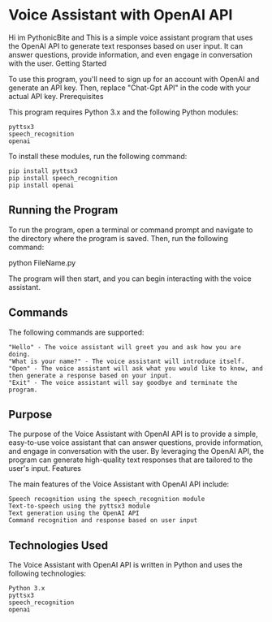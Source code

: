 # Voice Assistant with OpenAI API



Hi im  PythonicBite and This is a simple voice assistant program that uses the OpenAI API to generate text responses based on user input. It can answer questions, provide information, and even engage in conversation with the user.
Getting Started

To use this program, you'll need to sign up for an account with OpenAI and generate an API key. Then, replace "Chat-Gpt API" in the code with your actual API key.
Prerequisites

This program requires Python 3.x and the following Python modules:

    pyttsx3
    speech_recognition
    openai

To install these modules, run the following command:

    pip install pyttsx3
    pip install speech_recognition
    pip install openai



## Running the Program

To run the program, open a terminal or command prompt and navigate to the directory where the program is saved. Then, run the following command:



  python FileName.py


The program will then start, and you can begin interacting with the voice assistant.



## Commands

The following commands are supported:

    "Hello" - The voice assistant will greet you and ask how you are doing.
    "What is your name?" - The voice assistant will introduce itself.
    "Open" - The voice assistant will ask what you would like to know, and then generate a response based on your input.
    "Exit" - The voice assistant will say goodbye and terminate the program.
    
    
## Purpose

The purpose of the Voice Assistant with OpenAI API is to provide a simple, easy-to-use voice assistant that can answer questions, provide information, and engage in conversation with the user. By leveraging the OpenAI API, the program can generate high-quality text responses that are tailored to the user's input.
Features

The main features of the Voice Assistant with OpenAI API include:

    Speech recognition using the speech_recognition module
    Text-to-speech using the pyttsx3 module
    Text generation using the OpenAI API
    Command recognition and response based on user input

## Technologies Used

The Voice Assistant with OpenAI API is written in Python and uses the following technologies:

    Python 3.x
    pyttsx3
    speech_recognition
    openai
    
    
    
 
